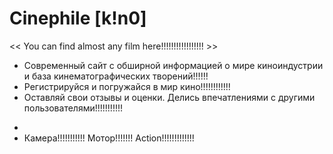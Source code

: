 # Сinephile [k!n0]
<< You can find almost any film here!!!!!!!!!!!!!!!!! >>

- Современный сайт с обширной информацией о мире киноиндустрии и база кинематографических творений!!!!!!
- Регистрируйся и погружайся в мир кино!!!!!!!!!!!!
- Оставляй свои отзывы и оценки. Делись впечатлениями с другими пользователями!!!!!!!!!!!
*
* Камера!!!!!!!!!!! Мотор!!!!!!! Action!!!!!!!!!!!!!
